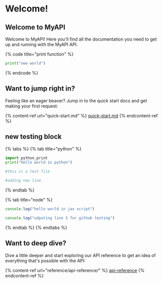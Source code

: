 # Welcome!

## Welcome to MyAPI

Welcome to MyAPI! Here you'll find all the documentation you need to get up and running with the MyAPI API.

{% code title="print function" %}
```python
print("new world")
```
{% endcode %}

## Want to jump right in?

Feeling like an eager beaver? Jump in to the quick start docs and get making your first request:

{% content-ref url="quick-start.md" %}
[quick-start.md](quick-start.md)
{% endcontent-ref %}

## new testing block

{% tabs %}
{% tab title="python" %}
```python
import python_print
print("hello world in python")

#this is a test file

#adding new line
```
{% endtab %}

{% tab title="node" %}
```javascript
console.log("hello world in jav script")

console.log("udpating line 3 for github testing")
```
{% endtab %}
{% endtabs %}

## Want to deep dive?

Dive a little deeper and start exploring our API reference to get an idea of everything that's possible with the API:

{% content-ref url="reference/api-reference/" %}
[api-reference](reference/api-reference/)
{% endcontent-ref %}


